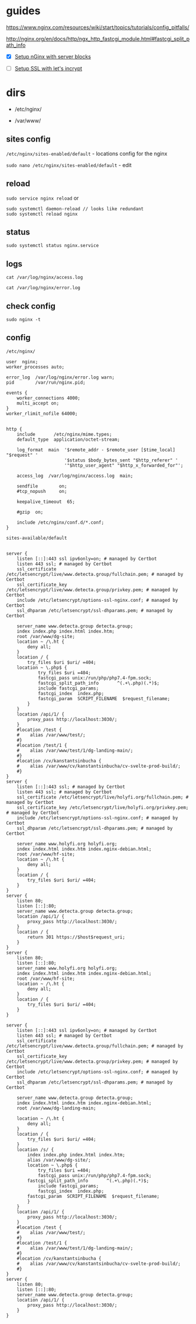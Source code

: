 # guides

<https://www.nginx.com/resources/wiki/start/topics/tutorials/config_pitfalls/>

<http://nginx.org/en/docs/http/ngx_http_fastcgi_module.html#fastcgi_split_path_info>

- [x] [Setup nGinx with server blocks](https://www.digitalocean.com/community/tutorials/how-to-install-nginx-on-ubuntu-18-04#step-5-setting-up-server-blocks-(recommended))

- [ ] [Setup SSL with let's incrypt](https://www.digitalocean.com/community/tutorials/how-to-secure-nginx-with-let-s-encrypt-on-ubuntu-18-04)


# dirs

* /etc/nginx/

* /var/www/

## sites config

`/etc/nginx/sites-enabled/default` - locations config for the nginx

`sudo nano /etc/nginx/sites-enabled/default` - edit

## reload

`sudo service nginx reload` or 

```
sudo systemctl daemon-reload // looks like redundant
sudo systemctl reload nginx
```

## status

`sudo systemctl status nginx.service`

## logs

`cat /var/log/nginx/access.log`

`cat /var/log/nginx/error.log`

## check config

`sudo nginx -t`

## config

`/etc/nginx/`

```
user  nginx;
worker_processes auto;

error_log  /var/log/nginx/error.log warn;
pid        /var/run/nginx.pid;

events {
    worker_connections 4000;
    multi_accept on;
}
worker_rlimit_nofile 64000;


http {
    include       /etc/nginx/mime.types;
    default_type  application/octet-stream;

    log_format  main  '$remote_addr - $remote_user [$time_local] "$request" '
                      '$status $body_bytes_sent "$http_referer" '
                      '"$http_user_agent" "$http_x_forwarded_for"';

    access_log  /var/log/nginx/access.log  main;

    sendfile        on;
    #tcp_nopush     on;

    keepalive_timeout  65;

    #gzip  on;

    include /etc/nginx/conf.d/*.conf;
}
```

`sites-available/default`

```

server {
    listen [::]:443 ssl ipv6only=on; # managed by Certbot
    listen 443 ssl; # managed by Certbot
    ssl_certificate /etc/letsencrypt/live/www.detecta.group/fullchain.pem; # managed by Certbot
    ssl_certificate_key /etc/letsencrypt/live/www.detecta.group/privkey.pem; # managed by Certbot
    include /etc/letsencrypt/options-ssl-nginx.conf; # managed by Certbot
    ssl_dhparam /etc/letsencrypt/ssl-dhparams.pem; # managed by Certbot

    server_name www.detecta.group detecta.group;
    index index.php index.html index.htm;
    root /var/www/dg-site;
    location ~ /\.ht {
        deny all;
    }
    location / {
        try_files $uri $uri/ =404;
	location ~ \.php$ {
            try_files $uri =404;
            fastcgi_pass unix:/run/php/php7.4-fpm.sock;
            fastcgi_split_path_info       ^(.+\.php)(.*)$;
            include fastcgi_params;
            fastcgi_index  index.php;
            fastcgi_param  SCRIPT_FILENAME  $request_filename;
        }
    }
    location /api/1/ {
        proxy_pass http://localhost:3030/;
    }
    #location /test {
    #    alias /var/www/test/;
    #}
    #location /test/1 {
    #    alias /var/www/test/1/dg-landing-main/;
    #}
    #location /cv/kanstantsinbucha {
    #    alias /var/www/cv/kanstantsinbucha/cv-svelte-prod-build/;
    #}
}
server {
    listen [::]:443 ssl; # managed by Certbot
    listen 443 ssl; # managed by Certbot
    ssl_certificate /etc/letsencrypt/live/holyfi.org/fullchain.pem; # managed by Certbot
    ssl_certificate_key /etc/letsencrypt/live/holyfi.org/privkey.pem; # managed by Certbot
    include /etc/letsencrypt/options-ssl-nginx.conf; # managed by Certbot
    ssl_dhparam /etc/letsencrypt/ssl-dhparams.pem; # managed by Certbot

    server_name www.holyfi.org holyfi.org;
    index index.html index.htm index.nginx-debian.html;
    root /var/www/hf-site;
    location ~ /\.ht {
        deny all;
    }
    location / {
        try_files $uri $uri/ =404;
    }
}
server {
    listen 80;
    listen [::]:80;
    server_name www.detecta.group detecta.group;
    location /api/1/ {
        proxy_pass http://localhost:3030/;
    }
    location / {
        return 301 https://$host$request_uri;
    }
}
server {
    listen 80;
    listen [::]:80;
    server_name www.holyfi.org holyfi.org;
    index index.html index.htm index.nginx-debian.html;
    root /var/www/hf-site;
    location ~ /\.ht {
        deny all;
    }
    location / {
        try_files $uri $uri/ =404;
    }
}
```

```
server {
    listen [::]:443 ssl ipv6only=on; # managed by Certbot
    listen 443 ssl; # managed by Certbot
    ssl_certificate /etc/letsencrypt/live/www.detecta.group/fullchain.pem; # managed by Certbot
    ssl_certificate_key /etc/letsencrypt/live/www.detecta.group/privkey.pem; # managed by Certbot
    include /etc/letsencrypt/options-ssl-nginx.conf; # managed by Certbot
    ssl_dhparam /etc/letsencrypt/ssl-dhparams.pem; # managed by Certbot

    server_name www.detecta.group detecta.group;
    index index.html index.htm index.nginx-debian.html;
    root /var/www/dg-landing-main;

    location ~ /\.ht {
        deny all;
    }
    location / {
        try_files $uri $uri/ =404;
    }
    location /s/ {
        index index.php index.html index.htm;
        alias /var/www/dg-site/;
        location ~ \.php$ {
            try_files $uri =404;
            fastcgi_pass unix:/run/php/php7.4-fpm.sock;
	    fastcgi_split_path_info       ^(.+\.php)(.*)$;
            include fastcgi_params;
            fastcgi_index  index.php;
	    fastcgi_param  SCRIPT_FILENAME  $request_filename;
        }
    }
    location /api/1/ {
        proxy_pass http://localhost:3030/;
    }
    #location /test {
    #    alias /var/www/test/;
    #}
    #location /test/1 {
    #    alias /var/www/test/1/dg-landing-main/;
    #}
    #location /cv/kanstantsinbucha {
    #    alias /var/www/cv/kanstantsinbucha/cv-svelte-prod-build/;
    #}
}
server {
    listen 80;
    listen [::]:80;
    server_name www.detecta.group detecta.group;
    location /api/1/ {
        proxy_pass http://localhost:3030/;
    }
}
```

